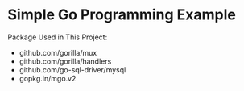 # Simple Go Programming Example

Package Used in This Project:

- github.com/gorilla/mux
- github.com/gorilla/handlers
- github.com/go-sql-driver/mysql
- gopkg.in/mgo.v2

